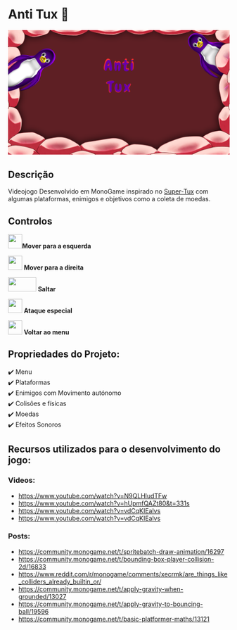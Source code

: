 # Anti Tux :penguin:
![Alt text](https://raw.githubusercontent.com/joaocostaIpca/Anti-tux/master/Content/Menu/menu_background.png?token=GHSAT0AAAAAACSMWWYLT33KA6DSUYI46P6OZSM3TZQ)

## Descrição
Videojogo Desenvolvido em MonoGame inspirado no [Super-Tux](https://github.com/SuperTux/supertux) com algumas plataformas, enimigos e objetivos como a coleta de moedas.

## Controlos



<img src="https://uxwing.com/wp-content/themes/uxwing/download/computers-mobile-hardware/left-arrow-button-icon.png" width="32" height="32">**Mover para a esquerda** 

<img src="https://uxwing.com/wp-content/themes/uxwing/download/computers-mobile-hardware/right-arrow-button-icon.png"  width="32" height="32">  **Mover para a direita** 
  
<img src="https://uxwing.com/wp-content/themes/uxwing/download/computers-mobile-hardware/space-button-icon.png"  width="64" height="32">  **Saltar**  

<img src="https://uxwing.com/wp-content/themes/uxwing/download/education-school/e-button-icon.png"  width="32" height="32">  **Ataque especial**  

<img src="https://uxwing.com/wp-content/themes/uxwing/download/computers-mobile-hardware/esc-button-icon.png"  width="32" height="32">  **Voltar ao menu**  




## Propriedades do Projeto:  
:heavy_check_mark: Menu  
:heavy_check_mark: Plataformas  
:heavy_check_mark: Enimigos com Movimento autónomo  
:heavy_check_mark: Colisões e físicas   
:heavy_check_mark: Moedas  
:heavy_check_mark: Efeitos Sonoros 





















## Recursos utilizados para o desenvolvimento do jogo:  

### Videos:  
* https://www.youtube.com/watch?v=N9QLHludTFw  
* https://www.youtube.com/watch?v=hUpmfQAZt80&t=331s
* https://www.youtube.com/watch?v=vdCqKIEalvs
* https://www.youtube.com/watch?v=vdCqKIEalvs

### Posts:  
* https://community.monogame.net/t/spritebatch-draw-animation/16297  
* https://community.monogame.net/t/bounding-box-player-collision-2d/16833  
* https://www.reddit.com/r/monogame/comments/xecrmk/are_things_like_colliders_already_builtin_or/  
* https://community.monogame.net/t/apply-gravity-when-grounded/13027  
* https://community.monogame.net/t/apply-gravity-to-bouncing-ball/19596  
* https://community.monogame.net/t/basic-platformer-maths/13121
